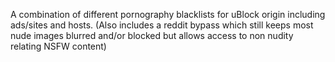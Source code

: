 A combination of different pornography blacklists for uBlock origin including ads/sites and hosts.
(Also includes a reddit bypass which still keeps most nude images blurred and/or blocked but allows access to non nudity relating NSFW content)
